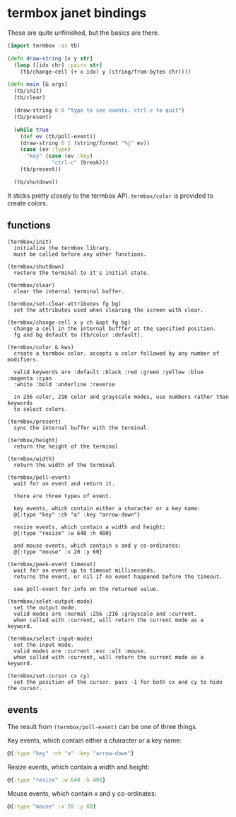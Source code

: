 # termbox janet bindings

These are quite unfinished, but the basics are there.

```clojure
(import termbox :as tb)

(defn draw-string [x y str]
  (loop [[idx chr] :pairs str]
    (tb/change-cell (+ x idx) y (string/from-bytes chr))))

(defn main [& args]
  (tb/init)
  (tb/clear)

  (draw-string 0 0 "type to see events. ctrl-c to quit")
  (tb/present)

  (while true
    (def ev (tb/poll-event))
    (draw-string 0 1 (string/format "%j" ev))
    (case (ev :type)
      "key" (case (ev :key)
              "ctrl-c" (break)))
    (tb/present))

  (tb/shutdown))
```

It sticks pretty closely to the termbox API. `termbox/color` is provided to create colors.

## functions

```
(termbox/init)
  initialize the termbox library.
  must be called before any other functions.
  
(termbox/shutdown)
  restore the terminal to it's initial state.

(termbox/clear)
  clear the internal terminal buffer.

(termbox/set-clear-attributes fg bg)
  set the attributes used when clearing the screen with clear.

(termbox/change-cell x y ch &opt fg bg)
  change a cell in the internal bufffer at the specified position.
  fg and bg default to (tb/color :default).

(termbox/color & kws)
  create a termbox color. accepts a color followed by any number of modifiers.
  
  valid keywords are :default :black :red :green :yellow :blue :magenta :cyan
  :white :bold :underline :reverse
  
  in 256 color, 216 color and grayscale modes, use numbers rather than keywords
  to select colors.

(termbox/present)
  sync the internal buffer with the terminal.

(termbox/height)
  return the height of the terminal

(termbox/width)
  return the width of the terminal

(termbox/poll-event)
  wait for an event and return it.
  
  there are three types of event.
  
  key events, which contain either a character or a key name:
  @{:type "key" :ch "a" :key "arrow-down"}
  
  resize events, which contain a width and height:
  @{:type "resize" :w 640 :h 480}
  
  and mouse events, which contain x and y co-ordinates:
  @{:type "mouse" :x 20 :y 60}
  
(termbox/peek-event timeout)
  wait for an event up to timeout milliseconds.
  returns the event, or nil if no event happened before the timeout.
  
  see poll-event for info on the returned value.

(termbox/selet-output-mode)
  set the output mode.
  valid modes are :normal :256 :216 :grayscale and :current.
  when called with :current, will return the current mode as a keyword.
  
(termbox/select-input-mode)
  set the input mode.
  valid modes are :current :esc :alt :mouse.
  when called with :current, will return the current mode as a keyword.

(termbox/set-cursor cx cy)
  set the position of the cursor. pass -1 for both cx and cy to hide the cursor.
```

## events

The result from `(termbox/poll-event)` can be one of three things.

Key events, which contain either a character or a key name:
```clojure
@{:type "key" :ch "a" :key "arrow-down"}
```
Resize events, which contain a width and height:
```clojure
@{:type "resize" :w 640 :h 480}
```
Mouse events, which contain x and y co-ordinates:
```clojure
@{:type "mouse" :x 20 :y 60}
```
